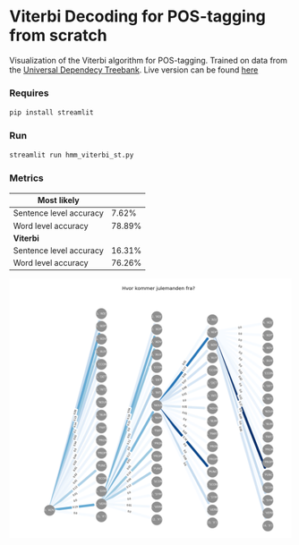 # Viterbi Decoding for POS-tagging from scratch

Visualization of the Viterbi algorithm for POS-tagging. Trained on data from the [Universal Dependecy Treebank](https://github.com/UniversalDependencies/UD_Danish-DDT). Live version can be found [here](https://share.streamlit.io/neilkimn/viterbi_decoding/hmm_viterbi_st.py)

### Requires

```python
pip install streamlit
```

### Run

```python
streamlit run hmm_viterbi_st.py
```

### Metrics

| **Most likely**         |        |
| ----------------------- | ------ |
| Sentence level accuracy | 7.62%  |
| Word level accuracy     | 78.89% |
| **Viterbi**             |        |
| Sentence level accuracy | 16.31% |
| Word level accuracy     | 76.26% |

![julemanden](julemanden.png)

